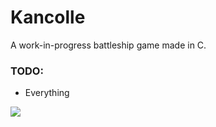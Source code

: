 # Kancolle

A work-in-progress battleship game made in C.

### TODO:
- Everything

![](https://animemotivation.com/wp-content/uploads/2017/08/Akagi-Quotes-Kancolle-3.jpg)
